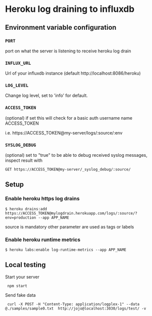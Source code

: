 # Heroku log draining to influxdb

## Environment variable configuration

### ```PORT```

port on what the server is listening to receive heroku log drain


### ```INFLUX_URL```

Url of your influxdb instance (default http://localhost:8086/heroku)


### ```LOG_LEVEL```

Change log level, set to 'info' for default.


### ```ACCESS_TOKEN```


(optional) if set this will check for a basic auth username name ACCESS_TOKEN


i.e. https://ACCESS_TOKEN@my-server/logs/:source/:env


### ```SYSLOG_DEBUG```


(optional) set to "true" to be able to debug received syslog messages, inspect result with

    GET https://ACCESS_TOKEN@my-server/_syslog_debug/:source/


## Setup

### Enable heroku https log drains

    $ heroku drains:add https://ACCESS_TOKEN@mylogdrain.herokuapp.com/logs/:source/?env=production --app APP_NAME

source is mandatory other parameter are used as tags or labels

### Enable heroku runtime metrics

    $ heroku labs:enable log-runtime-metrics --app APP_NAME


## Local testing

Start your server

     npm start

Send fake data

     curl -X POST -H "Content-Type: application/logplex-1" --data @./samples/sample0.txt  http://jojo@localhost:3030/logs/test/ -v
